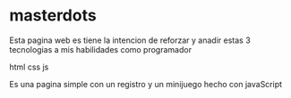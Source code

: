 # masterdots

Esta pagina web es tiene la intencion de reforzar y anadir estas 3 tecnologias a
mis habilidades como programador

html
css
js

Es una pagina simple con un registro y un minijuego hecho con javaScript
